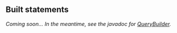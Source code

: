## Built statements

*Coming soon... In the meantime, see the javadoc for [QueryBuilder].*

[QueryBuilder]: http://docs.datastax.com/en/drivers/java-dse/1.2/com/datastax/driver/core/querybuilder/QueryBuilder.html

